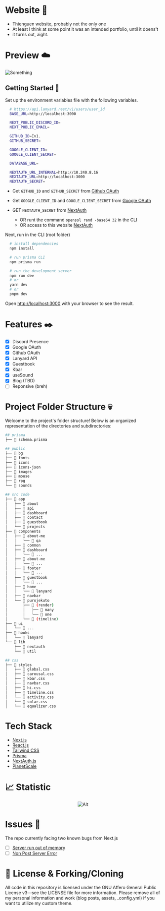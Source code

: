 # Website 🐧

- Thienguen website, probably not the only one
- At least I think at some point it was an intended portfolio, until it doens't
- it turns out, aight.

# Preview ☁️

![Something](/public/bg/Preview-website2.gif)

## Getting Started 🎲

Set up the environment variables file with the following variables.

```bash
  # https://api.lanyard.rest/v1/users/user_id
  BASE_URL=http://localhost:3000

  NEXT_PUBLIC_DISCORD_ID=
  NEXT_PUBLIC_EMAIL=

  GITHUB_ID=Iv1.
  GITHUB_SECRET=

  GOOGLE_CLIENT_ID=
  GOOGLE_CLIENT_SECRET=

  DATABASE_URL=

  NEXTAUTH_URL_INTERNAL=http://10.240.8.16
  NEXTAUTH_URL=http://localhost:3000
  NEXTAUTH_SECRET=
```

- Get `GITHUB_ID` and `GITHUB_SECRET` from [Github OAuth](https://docs.github.com/en/developers/apps/building-oauth-apps/creating-an-oauth-app)

- Get `GOOGLE_CLIENT_ID` and `GOOGLE_CLIENT_SECRET` from [Google OAuth](https://console.cloud.google.com/apis/credentials)

- GET `NEXTAUTH_SECRET` from [NextAuth](https://next-auth.js.org/getting-started/example)
  - OR runt the command `openssl rand -base64 32` in the CLI
  - OR access to this website [NextAuth](https://generate-secret.vercel.app/32) 

Next, run in the CLI (root folder)

```bash
  # install dependencies
  npm install

  # run prisma CLI
  npm prisma run

  # run the development server
  npm run dev
  # or
  yarn dev
  # or
  pnpm dev

```

Open [http://localhost:3000](http://localhost:3000) with your browser to see the result.

# Features ✒️

- [x] Discord Presence
- [x] Google OAuth
- [x] Github OAuth
- [x] Lanyard API
- [x] Guestbook
- [x] Kbar
- [x] useSound
- [x] Blog (TBD)
- [ ] Reponsive (breh)

# Project Folder Structure 💀

Welcome to the project's folder structure! Below is an organized representation of the directories and subdirectories:

```bash
## prisma 
├── 📄 schema.prisma

## public
├── 📂 bg
├── 📂 fonts
├── 📂 icons
├── 📂 icons-json
├── 📂 images
├── 📂 mouse
├── 📂 rpg
└── 📂 sounds

## src code
├── 📁 app
│   ├── 📁 about
│   ├── 📁 api
│   ├── 📁 dashboard
│   ├── 📁 contact
│   ├── 📁 guestbook
│   └── 📁 projects
├── 📁 components
│   ├── 📁 about-me
│   │   └── 📁 qa
│   ├── 📁 common
│   ├── 📁 dashboard
│   │   └── 📁 ...
│   ├── 📁 about-me
│   │   └── 📁 ...
│   ├── 📁 footer
│   │   └── 📁 ...
│   ├── 📁 guestbook
│   │   └── 📁 ...
│   ├── 📁 home
│   │   └── 📁 lanyard
│   ├── 📁 navbar
│   └── 📁 purojekuto
│       ├── 📁 (render)
│       │   ├── 📁 many
│       │   └── 📁 one
│       └── 📁 (timeline)
├── 📁 ui
│   └── 📁 ...
├── 📁 hooks
│   └── 📁 lanyard
└── 📁 lib
    ├── 📁 nextauth
    └── 📁 util

## css
├── 📁 styles
│   ├── 📄 global.css
│   ├── 📄 carousal.css
│   ├── 📄 kbar.css
│   ├── 📄 navbar.css
│   ├── 📄 hi.css
│   ├── 📄 timeline.css
│   └── 📄 activity.css
│   └── 📄 solar.css
│   └── 📄 equalizer.css
```

# Tech Stack

- [Next.js](https://nextjs.org/)
- [React.js](https://reactjs.org/)
- [Tailwind CSS](https://tailwindcss.com/)
- [Prisma](https://www.prisma.io/)
- [NextAuth.js](https://next-auth.js.org/)
- [PlanetScale](https://planetscale.com/)


# 📈 Statistic

<div align="center">

![Alt](https://repobeats.axiom.co/api/embed/2c807fd151ce226b3643cb0b6036d94a319c2783.svg "Repobeats analytics image")

</div>

# Issues 🧻

The repo currently facing two known bugs from Next.js 

- [ ] [Server run out of memory](https://github.com/vercel/next.js/issues/46756)
- [ ] [Non Post Server Error](https://github.com/vercel/next.js/issues/53882)

# 📝 License & Forking/Cloning

All code in this repository is licensed under the GNU Affero General Public License v3—see the LICENSE file for more information. Please remove all of my personal information and work (blog posts, assets, _config.yml) if you want to utilize my custom theme.